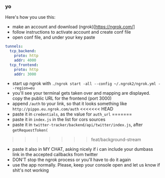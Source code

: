 ### yo

Here's how you use this:

- make an account and download (ngrok)[https://ngrok.com/]
- follow instructions to activate account and create conf file
- open conf file, and under your key paste

```yml
tunnels:
  tcp_backend:
    proto: http
    addr: 4000
  tcp_frontend:
    proto: http
    addr: 3000
```

- start up ngrok with `./ngrok start -all --config ~/.ngrok2/ngrok.yml --region=eu`
- you'll see your terminal gets taken over and mapping are displayed. copy the public URL for the frontend (port 3000)
- append `/auth` to your link, so that it looks something like `http://pippo.eu.ngrok.com/auth`
<<<<<<< HEAD
- paste it in `credentials`, as the value for `auth_url`
=======
- paste it in `index.js` in the list for cors sources
- paste it in `twitter-tracker/backend/api/twitter/index.js`, after `getRequestToken(`
>>>>>>> feat/background-stream
- paste it also in MY CHAT, asking nicely if i can include your dumbass link in the accepted callbacks from twitter
- DON'T stop the ngrok process or you'll have to do it again
- use the app normally. Please, keep your console open and let us know if shit's not working
